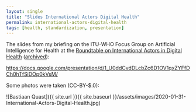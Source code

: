 ```yaml
---
layout: single
title: "Slides International Actors Digital Health"
permalink: international-actors-digital-health 
tags: [health, standardization, presentation]
---
```


The slides from my briefing on the ITU-WHO Focus Group on Artificial Intelligence for Health at the [Roundtable on International Actors in Digital Health](https://www.governinghealthfutures2030.org/international-organisations-in-geneva-call-for-governance-of-and-collaboration-on-digital-health-2/) ([archived](https://web.archive.org/web/20200611151302/https://www.governinghealthfutures2030.org/international-organisations-in-geneva-call-for-governance-of-and-collaboration-on-digital-health-2/)):

<https://docs.google.com/presentation/d/1_U0ddCvdDLcbZc6D1OV1qxZYFfDCh0hTfSiDOp0kVsM/>

Some photos were taken (CC-BY-$.0):

![Bastiaan Quast]({{ site.url }}{{ site.baseurl }}/assets/images/2020-01-31-International-Actors-Digital-Health.jpg)


